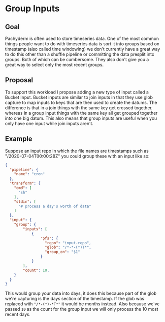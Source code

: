 # Group Inputs

## Goal

Pachyderm is often used to store timeseries data. One of the most common things
people want to do with timeseries data is sort it into groups based on
timestamp (also called time windowing) we don't currently have a great way to
do this other than a shuffle pipeline or committing the data presplit into
groups. Both of which can be cumbersome. They also don't give you a great way
to select only the most recent groups.

## Proposal

To support this workload I propose adding a new type of input called a Bucket
Input. Bucket inputs are similar to join inputs in that they use glob capture
to map inputs to keys that are then used to create the datums. The difference
is that in a join things with the same key get crossed together, whereas in a
group input things with the same key all get grouped together into one big
datum. This also means that group inputs are useful when you only have one
input while join inputs aren't.

## Example

Suppose an input repo in which the file names are timestamps such as
"/2020-07-04T00:00:28Z" you could group these with an input like so:

```json
{
  "pipeline": {
    "name": "cron"
  },
  "transform": {
    "cmd": [
      "sh"
    ],
    "stdin": [
      "# process a day's worth of data"
    ]
  },
  "input": {
    "group": {
        "inputs": [
            {
                "pfs": {
                  "repo": "input-repo",
                  "glob": "/*-*-(*)T*",
                  "group_on": "$1"
                }
            }
        ],
        "count": 10,
    }
  }
}
```

This would group your data into days, it does this because part of the glob
we're capturing is the days section of the timestamp. If the glob was replaced
with `"/*-(*)-*T*"` it would be months instead. Also because we've passed `10`
as the count for the group input we will only process the 10 most recent days.
